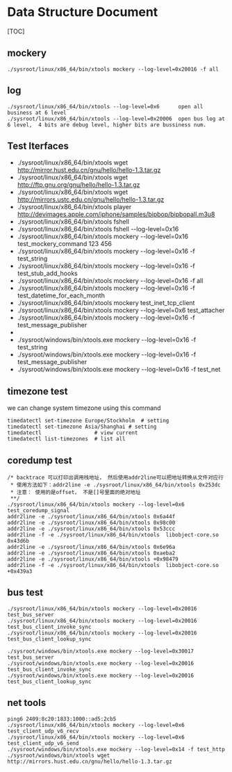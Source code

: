 # Data Structure Document

[TOC]

## mockery
```
./sysroot/linux/x86_64/bin/xtools mockery --log-level=0x20016 -f all
```

## log 
```
./sysroot/linux/x86_64/bin/xtools --log-level=0x6      open all business at 6 level
./sysroot/linux/x86_64/bin/xtools --log-level=0x20006  open bus log at 6 level,  4 bits are debug level, higher bits are bussiness num.
```

## Test Iterfaces
* ./sysroot/linux/x86_64/bin/xtools wget http://mirror.hust.edu.cn/gnu/hello/hello-1.3.tar.gz
* ./sysroot/linux/x86_64/bin/xtools wget http://ftp.gnu.org/gnu/hello/hello-1.3.tar.gz
* ./sysroot/linux/x86_64/bin/xtools wget http://mirrors.ustc.edu.cn/gnu/hello/hello-1.3.tar.gz
* ./sysroot/linux/x86_64/bin/xtools player http://devimages.apple.com/iphone/samples/bipbop/bipbopall.m3u8
* ./sysroot/linux/x86_64/bin/xtools fshell
* ./sysroot/linux/x86_64/bin/xtools fshell --log-level=0x16
* ./sysroot/linux/x86_64/bin/xtools mockery --log-level=0x16 test_mockery_command 123 456
* ./sysroot/linux/x86_64/bin/xtools mockery --log-level=0x16 -f test_string
* ./sysroot/linux/x86_64/bin/xtools mockery --log-level=0x16 -f test_stub_add_hooks
* ./sysroot/linux/x86_64/bin/xtools mockery --log-level=0x16 -f all
* ./sysroot/linux/x86_64/bin/xtools mockery --log-level=0x16 -f test_datetime_for_each_month
* ./sysroot/linux/x86_64/bin/xtools mockery test_inet_tcp_client
* ./sysroot/linux/x86_64/bin/xtools mockery --log-level=0x6 test_attacher
* ./sysroot/linux/x86_64/bin/xtools mockery --log-level=0x16 -f test_message_publisher
* 
* ./sysroot/windows/bin/xtools.exe mockery --log-level=0x16 -f test_string
* ./sysroot/windows/bin/xtools.exe mockery --log-level=0x16 -f test_message_publisher
* ./sysroot/windows/bin/xtools.exe mockery --log-level=0x16 -f test_net

## timezone test
we can change system timezone using this command
```
timedatectl set-timezone Europe/Stockholm  # setting
timedatectl set-timezone Asia/Shanghai # setting
timedatectl                 # view current
timedatectl list-timezones  # list all
```

## coredump test
```
/* backtrace 可以打印出调用栈地址， 然后使用addr2line可以把地址转换从文件对应行
 * 使用方法如下：addr2line -e ./sysroot/linux/x86_64/bin/xtools 0x253dc
 * 注意： 使用的是offset， 不是[]号里面的绝对地址
 **/
./sysroot/linux/x86_64/bin/xtools mockery --log-level=0x6 test_coredump_signal
addr2line -e ./sysroot/linux/x86_64/bin/xtools 0x6a44f
addr2line -e ./sysroot/linux/x86_64/bin/xtools 0x98c00
addr2line -e ./sysroot/linux/x86_64/bin/xtools 0x53ccc
addr2line -f -e ./sysroot/linux/x86_64/bin/xtools  libobject-core.so 0x43d6b
addr2line -e ./sysroot/linux/x86_64/bin/xtools 0x6e96a
addr2line -e ./sysroot/linux/x86_64/bin/xtools 0xaeba2
addr2line -e ./sysroot/linux/x86_64/bin/xtools +0x98479
addr2line -f -e ./sysroot/linux/x86_64/bin/xtools  libobject-core.so +0x439a3
```

## bus test
```
./sysroot/linux/x86_64/bin/xtools mockery --log-level=0x20016 test_bus_server
./sysroot/linux/x86_64/bin/xtools mockery --log-level=0x20016 test_bus_client_invoke_sync
./sysroot/linux/x86_64/bin/xtools mockery --log-level=0x20016 test_bus_client_lookup_sync

./sysroot/windows/bin/xtools.exe mockery --log-level=0x30017 test_bus_server
./sysroot/windows/bin/xtools.exe mockery --log-level=0x20016 test_bus_client_invoke_sync
./sysroot/windows/bin/xtools.exe mockery --log-level=0x20016 test_bus_client_lookup_sync

```

## net tools
```
ping6 2409:8c20:1833:1000::ad5:2cb5
./sysroot/linux/x86_64/bin/xtools mockery --log-level=0x6 test_client_udp_v6_recv
./sysroot/linux/x86_64/bin/xtools mockery --log-level=0x6 test_client_udp_v6_send
./sysroot/windows/bin/xtools.exe mockery --log-level=0x14 -f test_http
./sysroot/windows/bin/xtools wget http://mirrors.hust.edu.cn/gnu/hello/hello-1.3.tar.gz
```